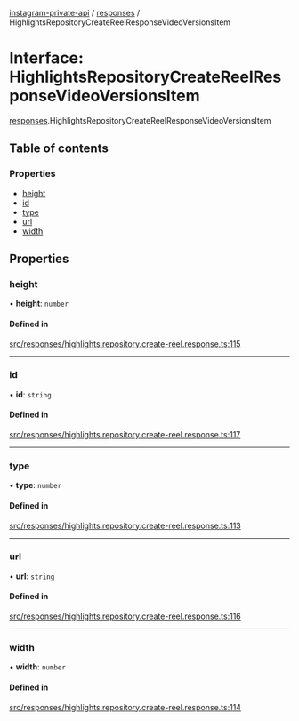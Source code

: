 [instagram-private-api](../../README.md) / [responses](../../modules/responses.md) / HighlightsRepositoryCreateReelResponseVideoVersionsItem

# Interface: HighlightsRepositoryCreateReelResponseVideoVersionsItem

[responses](../../modules/responses.md).HighlightsRepositoryCreateReelResponseVideoVersionsItem

## Table of contents

### Properties

- [height](HighlightsRepositoryCreateReelResponseVideoVersionsItem.md#height)
- [id](HighlightsRepositoryCreateReelResponseVideoVersionsItem.md#id)
- [type](HighlightsRepositoryCreateReelResponseVideoVersionsItem.md#type)
- [url](HighlightsRepositoryCreateReelResponseVideoVersionsItem.md#url)
- [width](HighlightsRepositoryCreateReelResponseVideoVersionsItem.md#width)

## Properties

### height

• **height**: `number`

#### Defined in

[src/responses/highlights.repository.create-reel.response.ts:115](https://github.com/Nerixyz/instagram-private-api/blob/b3351b9/src/responses/highlights.repository.create-reel.response.ts#L115)

___

### id

• **id**: `string`

#### Defined in

[src/responses/highlights.repository.create-reel.response.ts:117](https://github.com/Nerixyz/instagram-private-api/blob/b3351b9/src/responses/highlights.repository.create-reel.response.ts#L117)

___

### type

• **type**: `number`

#### Defined in

[src/responses/highlights.repository.create-reel.response.ts:113](https://github.com/Nerixyz/instagram-private-api/blob/b3351b9/src/responses/highlights.repository.create-reel.response.ts#L113)

___

### url

• **url**: `string`

#### Defined in

[src/responses/highlights.repository.create-reel.response.ts:116](https://github.com/Nerixyz/instagram-private-api/blob/b3351b9/src/responses/highlights.repository.create-reel.response.ts#L116)

___

### width

• **width**: `number`

#### Defined in

[src/responses/highlights.repository.create-reel.response.ts:114](https://github.com/Nerixyz/instagram-private-api/blob/b3351b9/src/responses/highlights.repository.create-reel.response.ts#L114)
